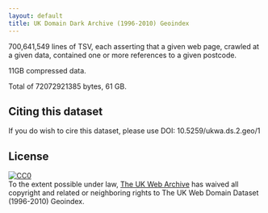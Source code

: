 ```yaml
---
layout: default
title: UK Domain Dark Archive (1996-2010) Geoindex
---
```


700,641,549 lines of TSV, each asserting that a given web page, crawled at a given data, contained one or more references to a given postcode.

11GB compressed data.

Total of 72072921385 bytes, 61 GB.


Citing this dataset
-------------------

If you do wish to cire this dataset, please use DOI: 10.5259/ukwa.ds.2.geo/1


License
-------

<p xmlns:dct="http://purl.org/dc/terms/">
  <a rel="license"
     href="http://creativecommons.org/publicdomain/zero/1.0/">
    <img src="http://i.creativecommons.org/p/zero/1.0/88x31.png" style="border-style: none;" alt="CC0" />
  </a>
  <br />
  To the extent possible under law,
  <a rel="dct:publisher"
     href="http://www.webarchive.org.uk/">
    <span property="dct:title">The UK Web Archive</span></a>
  has waived all copyright and related or neighboring rights to
  <span property="dct:title">The UK Web Domain Dataset (1996-2010) Geoindex</span>.
</p>


